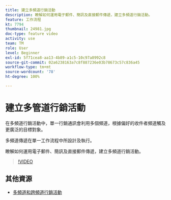 ```yaml
---
title: 建立多頻道行銷活動
description: 瞭解如何運用電子郵件、簡訊及直接郵件傳遞，建立多頻道行銷活動。
feature: 工作流程
kt: 7794
thumbnail: 24981.jpg
doc-type: feature video
activity: use
team: TM
role: User
level: Beginner
exl-id: 5f71cea8-aa13-4b89-a1c5-10c97a8992c8
source-git-commit: 02a6238163a7c8f887236e03b78673c57c836a45
workflow-type: tm+mt
source-wordcount: '78'
ht-degree: 100%

---
```


# 建立多管道行銷活動

在多頻道行銷活動中，單一行銷通訊會利用多個頻道，根據偏好的收件者頻道觸及更廣泛的目標對象。

多頻道傳遞在單一工作流程中所設計及執行。

瞭解如何運用電子郵件、簡訊及直接郵件傳遞，建立多頻道行銷活動。

>[!VIDEO](https://video.tv.adobe.com/v/24981?quality=12)

## 其他資源

* [多頻道和跨頻道行銷活動](/help/orchestrate-campaigns/introduction-to-cross-and-multi-channel-campaigns.md)
